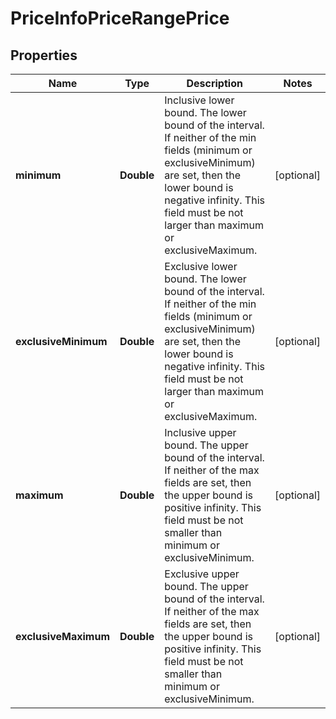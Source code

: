 

# PriceInfoPriceRangePrice


## Properties

| Name | Type | Description | Notes |
|------------ | ------------- | ------------- | -------------|
|**minimum** | **Double** | Inclusive lower bound. The lower bound of the interval. If neither of the min fields (minimum or exclusiveMinimum) are set, then the lower bound is negative infinity. This field must be not larger than maximum or exclusiveMaximum. |  [optional] |
|**exclusiveMinimum** | **Double** | Exclusive lower bound. The lower bound of the interval. If neither of the min fields (minimum or exclusiveMinimum) are set, then the lower bound is negative infinity. This field must be not larger than maximum or exclusiveMaximum. |  [optional] |
|**maximum** | **Double** | Inclusive upper bound. The upper bound of the interval. If neither of the max fields are set, then the upper bound is positive infinity. This field must be not smaller than minimum or exclusiveMinimum. |  [optional] |
|**exclusiveMaximum** | **Double** | Exclusive upper bound. The upper bound of the interval. If neither of the max fields are set, then the upper bound is positive infinity. This field must be not smaller than minimum or exclusiveMinimum. |  [optional] |



